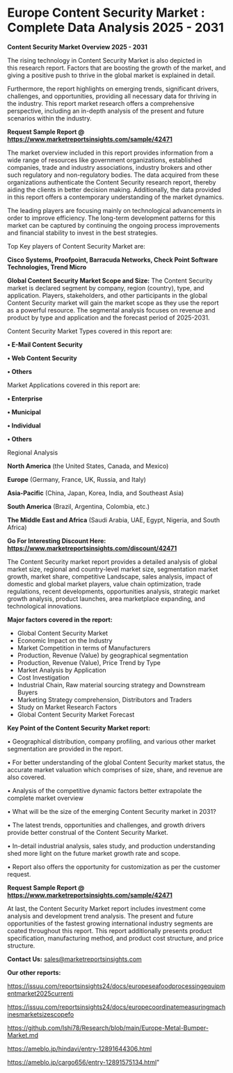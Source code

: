 # Europe Content Security Market : Complete Data Analysis 2025 - 2031

<Strong> Content Security Market Overview 2025 - 2031</strong>

The rising technology in Content Security Market is also depicted in this research report. Factors that are boosting the growth of the market, and giving a positive push to thrive in the global market is explained in detail.

Furthermore, the report highlights on emerging trends, significant drivers, challenges, and opportunities, providing all necessary data for thriving in the industry. This report market research offers a comprehensive perspective, including an in-depth analysis of the present and future scenarios within the industry.

<strong>Request Sample Report @ <a href=https://www.marketreportsinsights.com/sample/42471>https://www.marketreportsinsights.com/sample/42471</a></strong>

The market overview included in this report provides information from a wide range of resources like government organizations, established companies, trade and industry associations, industry brokers and other such regulatory and non-regulatory bodies. The data acquired from these organizations authenticate the Content Security research report, thereby aiding the clients in better decision making. Additionally, the data provided in this report offers a contemporary understanding of the market dynamics.

The leading players are focusing mainly on technological advancements in order to improve efficiency. The long-term development patterns for this market can be captured by continuing the ongoing process improvements and financial stability to invest in the best strategies.

Top Key players of Content Security Market are:

<strong>Cisco Systems, Proofpoint, Barracuda Networks, Check Point Software Technologies, Trend Micro</strong>

<strong><b>Global Content Security Market Scope and Size:</b></strong>
The Content Security market is declared segment by company, region (country), type, and application. Players, stakeholders, and other participants in the global Content Security market will gain the market scope as they use the report as a powerful resource. The segmental analysis focuses on revenue and product by type and application and the forecast period of 2025-2031.

Content Security Market Types covered in this report are:

<strong>•  E-Mail Content Security

•  Web Content Security

•  Others</strong>

Market Applications covered in this report are:

<strong>•  Enterprise

•  Municipal

•  Individual

•  Others</strong> 

Regional Analysis

<strong>North America</strong> (the United States, Canada, and Mexico)

<strong>Europe</strong> (Germany, France, UK, Russia, and Italy)

<strong>Asia-Pacific</strong> (China, Japan, Korea, India, and Southeast Asia)

<strong>South America</strong> (Brazil, Argentina, Colombia, etc.)

<strong>The Middle East and Africa</strong> (Saudi Arabia, UAE, Egypt, Nigeria, and South Africa)

<strong>Go For Interesting Discount Here: <a href=https://www.marketreportsinsights.com/discount/42471>https://www.marketreportsinsights.com/discount/42471</a></strong>

The Content Security market report provides a detailed analysis of global market size, regional and country-level market size, segmentation market growth, market share, competitive Landscape, sales analysis, impact of domestic and global market players, value chain optimization, trade regulations, recent developments, opportunities analysis, strategic market growth analysis, product launches, area marketplace expanding, and technological innovations.

<strong><b>Major factors covered in the report:</b></strong>
<ul>
  <li>Global Content Security Market </li>
  <li>Economic Impact on the Industry</li>
  <li>Market Competition in terms of Manufacturers</li>
  <li>Production, Revenue (Value) by geographical segmentation</li>
  <li>Production, Revenue (Value), Price Trend by Type</li>
  <li>Market Analysis by Application</li>
  <li>Cost Investigation</li>
  <li>Industrial Chain, Raw material sourcing strategy and Downstream Buyers</li>
  <li>Marketing Strategy comprehension, Distributors and Traders</li>
  <li>Study on Market Research Factors</li>
  <li>Global Content Security Market Forecast</li>
</ul>

<strong><b>Key Point of the Content Security Market report:</b></strong>

• Geographical distribution, company profiling, and various other market segmentation are provided in the report.

• For better understanding of the global Content Security market status, the accurate market valuation which comprises of size, share, and revenue are also covered.

• Analysis of the competitive dynamic factors better extrapolate the complete market overview

• What will be the size of the emerging Content Security market in 2031?

• The latest trends, opportunities and challenges, and growth drivers provide better construal of the Content Security Market.

• In-detail industrial analysis, sales study, and production understanding shed more light on the future market growth rate and scope.

• Report also offers the opportunity for customization as per the customer request.

<strong>Request Sample Report @ <a href=https://www.marketreportsinsights.com/sample/42471>https://www.marketreportsinsights.com/sample/42471</a></strong>

At last, the Content Security Market report includes investment come analysis and development trend analysis. The present and future opportunities of the fastest growing international industry segments are coated throughout this report. This report additionally presents product specification, manufacturing method, and product cost structure, and price structure.

<strong>Contact Us:</strong>
sales@marketreportsinsights.com

<strong>Our other reports:</strong>

<a href=https://issuu.com/reportsinsights24/docs/europeseafoodprocessingequipmentmarket2025currenti>https://issuu.com/reportsinsights24/docs/europeseafoodprocessingequipmentmarket2025currenti</a>

<a href=https://issuu.com/reportsinsights24/docs/europecoordinatemeasuringmachinesmarketsizescopefo>https://issuu.com/reportsinsights24/docs/europecoordinatemeasuringmachinesmarketsizescopefo</a>

<a href=https://github.com/Ishi78/Research/blob/main/Europe-Metal-Bumper-Market.md>https://github.com/Ishi78/Research/blob/main/Europe-Metal-Bumper-Market.md</a>

<a href=https://ameblo.jp/hindavi/entry-12891644306.html>https://ameblo.jp/hindavi/entry-12891644306.html</a>

<a href=https://ameblo.jp/cargo656/entry-12891575134.html>https://ameblo.jp/cargo656/entry-12891575134.html</a>"

